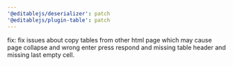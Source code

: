 ```yaml
---
'@editablejs/deserializer': patch
'@editablejs/plugin-table': patch
---
```


fix: fix issues about copy tables from other html page which may cause page collapse and wrong enter press respond and missing table header and missing last empty cell.
